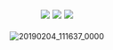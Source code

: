 
<div align="center">
  
![](https://img.shields.io/github/release/nawab69/mcbot.svg?style=flat-square)
![](https://img.shields.io/github/license/nawab69/mcbot.svg?style=flat-square)
![](https://img.shields.io/github/last-commit/nawab69/mcbot.svg?style=flat-square)
---
![20190204_111637_0000](https://user-images.githubusercontent.com/44573643/52191409-a7e7a300-286e-11e9-94ac-80211bfd42f5.png)


</div>
